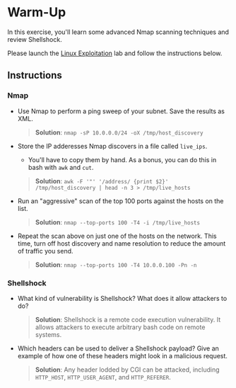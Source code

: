 # Warm-Up
In this exercise, you'll learn some advanced Nmap scanning techniques and review Shellshock.

Please launch the [Linux Exploitation](https://cybrscore.learnondemand.net/Lab/28535) lab and follow the instructions below.

## Instructions
### Nmap
- Use Nmap to perform a ping sweep of your subnet. Save the results as XML.
  > **Solution**: `nmap -sP 10.0.0.0/24 -oX /tmp/host_discovery`
- Store the IP adderesses Nmap discovers in a file called `live_ips`.
  - You'll have to copy them by hand. As a bonus, you can do this in bash with `awk` and `cut`.
  > **Solution**: `awk -F '"' '/address/ {print $2}' /tmp/host_discovery | head -n 3 > /tmp/live_hosts`

- Run an "aggressive" scan of the top 100 ports against the hosts on the list.
  > **Solution**: `nmap --top-ports 100 -T4 -i /tmp/live_hosts`

- Repeat the scan above on just one of the hosts on the network. This time, turn off host discovery and name resolution to reduce the amount of traffic you send.
  > **Solution**: `nmap --top-ports 100 -T4 10.0.0.100 -Pn -n`

### Shellshock
- What kind of vulnerability is Shellshock? What does it allow attackers to do?
  > **Solution**: Shellshock is a remote code execution vulnerability. It allows attackers to execute arbitrary bash code on remote systems.

- Which headers can be used to deliver a Shellshock payload? Give an example of how one of these headers might look in a malicious request.
  > **Solution**: Any header lodded by CGI can be attacked, including `HTTP_HOST`, `HTTP_USER_AGENT`, and `HTTP_REFERER`.

